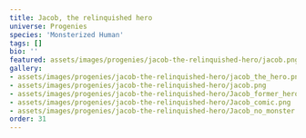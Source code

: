 ```yaml
---
title: Jacob, the relinquished hero
universe: Progenies
species: 'Monsterized Human'
tags: []
bio: ''
featured: assets/images/progenies/jacob-the-relinquished-hero/jacob.png
gallery:
- assets/images/progenies/jacob-the-relinquished-hero/jacob_the_hero.png
- assets/images/progenies/jacob-the-relinquished-hero/jacob.png
- assets/images/progenies/jacob-the-relinquished-hero/Jacob_former_hero.png
- assets/images/progenies/jacob-the-relinquished-hero/Jacob_comic.png
- assets/images/progenies/jacob-the-relinquished-hero/Jacob_no_monster.png
order: 31
---
```


